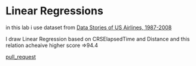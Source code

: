 # Linear Regressions
in this lab i use dataset from [Data Stories of US Airlines, 1987-2008](https://www.kaggle.com/prajitdatta/data-stories-of-us-airlines)

I draw Linear Regression based on CRSElapsedTime and Distance and this relation acheaive higher score =>94.4


[pull_request]()

<!-- this file didnt show result -->
<!-- # DataFrame = pd.read_csv('./station.csv')CarPrice_Assignment.csv
# DataFrame = pd.read_csv('./Ecommerce_Customers.csv')
# DataFrame.head()
# DataFrame = pd.read_csv('./Car_Purchasing_Data.csv')
# DataFrame.head(5)
# DataFrame = pd.read_csv('./CarPrice_Assignment.csv')
# DataFrame.head(5)
# DataFrame = pd.read_csv('./CarPrice_Assignment.csv')
# DataFrame.head(5)
# DataFrame = pd.read_csv('./train.csv')
# DataFrame.head(5)
# DataFrame = pd.read_csv('./station.csv')
# DataFrame.head() -->